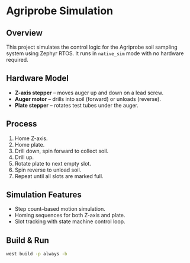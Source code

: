 # Agriprobe Simulation

## Overview
This project simulates the control logic for the Agriprobe soil sampling system using Zephyr RTOS.
It runs in `native_sim` mode with no hardware required.

## Hardware Model
- **Z-axis stepper** – moves auger up and down on a lead screw.
- **Auger motor** – drills into soil (forward) or unloads (reverse).
- **Plate stepper** – rotates test tubes under the auger.

## Process
1. Home Z-axis.
2. Home plate.
3. Drill down, spin forward to collect soil.
4. Drill up.
5. Rotate plate to next empty slot.
6. Spin reverse to unload soil.
7. Repeat until all slots are marked full.

## Simulation Features
- Step count–based motion simulation.
- Homing sequences for both Z-axis and plate.
- Slot tracking with state machine control loop.

## Build & Run
```bash
west build -p always -b

